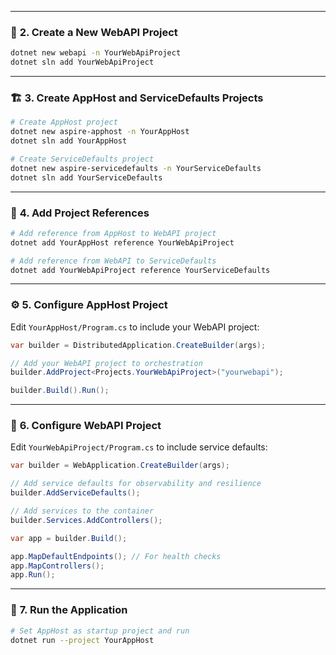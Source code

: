 
---

### 📁 **2. Create a New WebAPI Project**

```bash
dotnet new webapi -n YourWebApiProject
dotnet sln add YourWebApiProject
```

---

### 🏗️ **3. Create AppHost and ServiceDefaults Projects**
```bash
# Create AppHost project
dotnet new aspire-apphost -n YourAppHost
dotnet sln add YourAppHost

# Create ServiceDefaults project
dotnet new aspire-servicedefaults -n YourServiceDefaults
dotnet sln add YourServiceDefaults
```

---

### 🔗 **4. Add Project References**
```bash
# Add reference from AppHost to WebAPI project
dotnet add YourAppHost reference YourWebApiProject

# Add reference from WebAPI to ServiceDefaults
dotnet add YourWebApiProject reference YourServiceDefaults
```

---

### ⚙️ **5. Configure AppHost Project**
Edit `YourAppHost/Program.cs` to include your WebAPI project:
```csharp
var builder = DistributedApplication.CreateBuilder(args);

// Add your WebAPI project to orchestration
builder.AddProject<Projects.YourWebApiProject>("yourwebapi");

builder.Build().Run();
```

---

### 🔧 **6. Configure WebAPI Project**
Edit `YourWebApiProject/Program.cs` to include service defaults:
```csharp
var builder = WebApplication.CreateBuilder(args);

// Add service defaults for observability and resilience
builder.AddServiceDefaults();

// Add services to the container
builder.Services.AddControllers();

var app = builder.Build();

app.MapDefaultEndpoints(); // For health checks
app.MapControllers();
app.Run();
```

---

### 🚀 **7. Run the Application**
```bash
# Set AppHost as startup project and run
dotnet run --project YourAppHost
